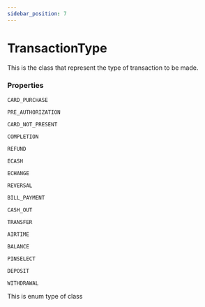 ```yaml
---
sidebar_position: 7
---
```


# TransactionType

This is the class that represent the type of transaction to be made.

### Properties

`CARD_PURCHASE`

`PRE_AUTHORIZATION`

`CARD_NOT_PRESENT`

`COMPLETION`

`REFUND`

`ECASH`

`ECHANGE`

`REVERSAL`


`BILL_PAYMENT`

`CASH_OUT`

`TRANSFER`

`AIRTIME`

`BALANCE`

`PINSELECT`
 
`DEPOSIT`
 
`WITHDRAWAL`

This is enum type of class




